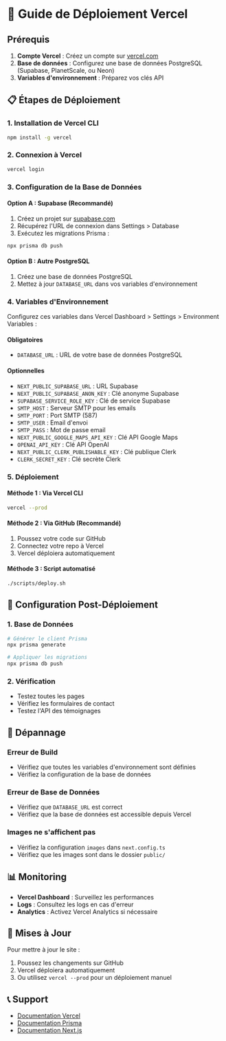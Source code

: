 # 🚀 Guide de Déploiement Vercel

## Prérequis

1. **Compte Vercel** : Créez un compte sur [vercel.com](https://vercel.com)
2. **Base de données** : Configurez une base de données PostgreSQL (Supabase, PlanetScale, ou Neon)
3. **Variables d'environnement** : Préparez vos clés API

## 📋 Étapes de Déploiement

### 1. Installation de Vercel CLI

```bash
npm install -g vercel
```

### 2. Connexion à Vercel

```bash
vercel login
```

### 3. Configuration de la Base de Données

#### Option A : Supabase (Recommandé)
1. Créez un projet sur [supabase.com](https://supabase.com)
2. Récupérez l'URL de connexion dans Settings > Database
3. Exécutez les migrations Prisma :

```bash
npx prisma db push
```

#### Option B : Autre PostgreSQL
1. Créez une base de données PostgreSQL
2. Mettez à jour `DATABASE_URL` dans vos variables d'environnement

### 4. Variables d'Environnement

Configurez ces variables dans Vercel Dashboard > Settings > Environment Variables :

#### Obligatoires
- `DATABASE_URL` : URL de votre base de données PostgreSQL

#### Optionnelles
- `NEXT_PUBLIC_SUPABASE_URL` : URL Supabase
- `NEXT_PUBLIC_SUPABASE_ANON_KEY` : Clé anonyme Supabase
- `SUPABASE_SERVICE_ROLE_KEY` : Clé de service Supabase
- `SMTP_HOST` : Serveur SMTP pour les emails
- `SMTP_PORT` : Port SMTP (587)
- `SMTP_USER` : Email d'envoi
- `SMTP_PASS` : Mot de passe email
- `NEXT_PUBLIC_GOOGLE_MAPS_API_KEY` : Clé API Google Maps
- `OPENAI_API_KEY` : Clé API OpenAI
- `NEXT_PUBLIC_CLERK_PUBLISHABLE_KEY` : Clé publique Clerk
- `CLERK_SECRET_KEY` : Clé secrète Clerk

### 5. Déploiement

#### Méthode 1 : Via Vercel CLI
```bash
vercel --prod
```

#### Méthode 2 : Via GitHub (Recommandé)
1. Poussez votre code sur GitHub
2. Connectez votre repo à Vercel
3. Vercel déploiera automatiquement

#### Méthode 3 : Script automatisé
```bash
./scripts/deploy.sh
```

## 🔧 Configuration Post-Déploiement

### 1. Base de Données
```bash
# Générer le client Prisma
npx prisma generate

# Appliquer les migrations
npx prisma db push
```

### 2. Vérification
- Testez toutes les pages
- Vérifiez les formulaires de contact
- Testez l'API des témoignages

## 🐛 Dépannage

### Erreur de Build
- Vérifiez que toutes les variables d'environnement sont définies
- Vérifiez la configuration de la base de données

### Erreur de Base de Données
- Vérifiez que `DATABASE_URL` est correct
- Vérifiez que la base de données est accessible depuis Vercel

### Images ne s'affichent pas
- Vérifiez la configuration `images` dans `next.config.ts`
- Vérifiez que les images sont dans le dossier `public/`

## 📊 Monitoring

- **Vercel Dashboard** : Surveillez les performances
- **Logs** : Consultez les logs en cas d'erreur
- **Analytics** : Activez Vercel Analytics si nécessaire

## 🔄 Mises à Jour

Pour mettre à jour le site :
1. Poussez les changements sur GitHub
2. Vercel déploiera automatiquement
3. Ou utilisez `vercel --prod` pour un déploiement manuel

## 📞 Support

- [Documentation Vercel](https://vercel.com/docs)
- [Documentation Prisma](https://www.prisma.io/docs)
- [Documentation Next.js](https://nextjs.org/docs)